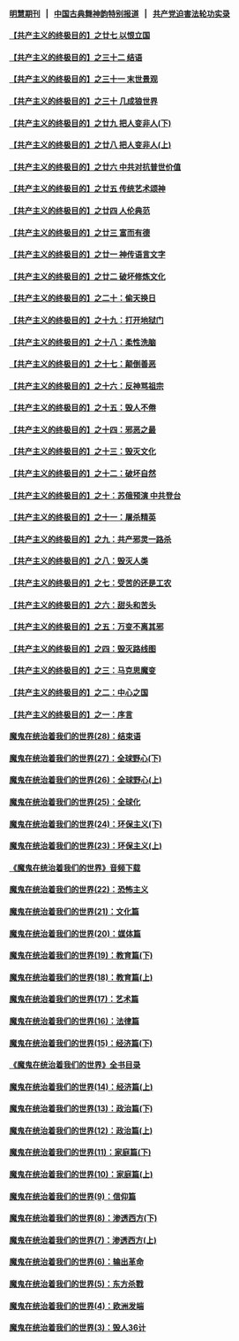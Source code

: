 #### [明慧期刊](https://github.com/gfw-breaker/mh-qikan) &nbsp;&nbsp;|&nbsp;&nbsp; [中国古典舞神韵特别报道](https://github.com/gfw-breaker/mh-news/blob/master/shenyun.md?t=07101836) &nbsp;&nbsp;|&nbsp;&nbsp; [共产党迫害法轮功实录](https://github.com/gfw-breaker/mh-news/blob/master/README.md?t=07101836)  

#### [【共产主义的终极目的】之廿七 以恨立国](../pages/nsc422/n11336944.md?t=07101836) 

#### [【共产主义的终极目的】之三十二 结语](../pages/nsc422/n11360535.md?t=07101836) 

#### [【共产主义的终极目的】之三十一 末世景观](../pages/nsc422/n11351129.md?t=07101836) 

#### [【共产主义的终极目的】之三十 几成狼世界](../pages/nsc422/n11348280.md?t=07101836) 

#### [【共产主义的终极目的】之廿九 把人变非人(下)](../pages/nsc422/n11344140.md?t=07101836) 

#### [【共产主义的终极目的】之廿八 把人变非人(上)](../pages/nsc422/n11340492.md?t=07101836) 

#### [【共产主义的终极目的】之廿六 中共对抗普世价值](../pages/nsc422/n11324785.md?t=07101836) 

#### [【共产主义的终极目的】之廿五 传统艺术颂神](../pages/nsc422/n11296396.md?t=07101836) 

#### [【共产主义的终极目的】之廿四 人伦典范](../pages/nsc422/n11296397.md?t=07101836) 

#### [【共产主义的终极目的】之廿三 富而有德](../pages/nsc422/n11283598.md?t=07101836) 

#### [【共产主义的终极目的】之廿一 神传语言文字](../pages/nsc422/n11263265.md?t=07101836) 

#### [【共产主义的终极目的】之廿二 破坏修炼文化](../pages/nsc422/n11245728.md?t=07101836) 

#### [【共产主义的终极目的】之二十：偷天换日](../pages/nsc422/n11238846.md?t=07101836) 

#### [【共产主义的终极目的】之十九：打开地狱门](../pages/nsc422/n11206376.md?t=07101836) 

#### [【共产主义的终极目的】之十八：柔性洗脑](../pages/nsc422/n11199994.md?t=07101836) 

#### [【共产主义的终极目的】之十七：颠倒善恶](../pages/nsc422/n11179782.md?t=07101836) 

#### [【共产主义的终极目的】之十六：反神骂祖宗](../pages/nsc422/n11166798.md?t=07101836) 

#### [【共产主义的终极目的】之十五：毁人不倦](../pages/nsc422/n11166792.md?t=07101836) 

#### [【共产主义的终极目的】之十四：邪恶之最](../pages/nsc422/n11150249.md?t=07101836) 

#### [【共产主义的终极目的】之十三：毁灭文化](../pages/nsc422/n11135227.md?t=07101836) 

#### [【共产主义的终极目的】之十二：破坏自然](../pages/nsc422/n11135214.md?t=07101836) 

#### [【共产主义的终极目的】之十：苏俄预演 中共登台](../pages/nsc422/n11118424.md?t=07101836) 

#### [【共产主义的终极目的】之十一：屠杀精英](../pages/nsc422/n11118442.md?t=07101836) 

#### [【共产主义的终极目的】之九：共产邪灵一路杀](../pages/nsc422/n11114139.md?t=07101836) 

#### [【共产主义的终极目的】之八：毁灭人类](../pages/nsc422/n11108503.md?t=07101836) 

#### [【共产主义的终极目的】之七：受苦的还是工农](../pages/nsc422/n11101809.md?t=07101836) 

#### [【共产主义的终极目的】之六：甜头和苦头](../pages/nsc422/n11096971.md?t=07101836) 

#### [【共产主义的终极目的】之五：万变不离其邪](../pages/nsc422/n11091285.md?t=07101836) 

#### [【共产主义的终极目的】之四：毁灭路线图](../pages/nsc422/n11086284.md?t=07101836) 

#### [【共产主义的终极目的】之三：马克思魔变](../pages/nsc422/n11061941.md?t=07101836) 

#### [【共产主义的终极目的】之二：中心之国](../pages/nsc422/n11047728.md?t=07101836) 

#### [【共产主义的终极目的】之一：序言](../pages/nsc422/n11086077.md?t=07101836) 

#### [魔鬼在统治着我们的世界(28)：结束语](../pages/nsc422/n10936246.md?t=07101836) 

#### [魔鬼在统治着我们的世界(27)：全球野心(下)](../pages/nsc422/n10928319.md?t=07101836) 

#### [魔鬼在统治着我们的世界(26)：全球野心(上)](../pages/nsc422/n10900318.md?t=07101836) 

#### [魔鬼在统治着我们的世界(25)：全球化](../pages/nsc422/n10788205.md?t=07101836) 

#### [魔鬼在统治着我们的世界(24)：环保主义(下)](../pages/nsc422/n10695307.md?t=07101836) 

#### [魔鬼在统治着我们的世界(23)：环保主义(上)](../pages/nsc422/n10688613.md?t=07101836) 

#### [《魔鬼在统治着我们的世界》音频下载](../pages/nsc422/n10635553.md?t=07101836) 

#### [魔鬼在统治着我们的世界(22)：恐怖主义](../pages/nsc422/n10614727.md?t=07101836) 

#### [魔鬼在统治着我们的世界(21)：文化篇](../pages/nsc422/n10597706.md?t=07101836) 

#### [魔鬼在统治着我们的世界(20)：媒体篇](../pages/nsc422/n10586579.md?t=07101836) 

#### [魔鬼在统治着我们的世界(19)：教育篇(下)](../pages/nsc422/n10564808.md?t=07101836) 

#### [魔鬼在统治着我们的世界(18)：教育篇(上)](../pages/nsc422/n10526970.md?t=07101836) 

#### [魔鬼在统治着我们的世界(17)：艺术篇](../pages/nsc422/n10499093.md?t=07101836) 

#### [魔鬼在统治着我们的世界(16)：法律篇](../pages/nsc422/n10485969.md?t=07101836) 

#### [魔鬼在统治着我们的世界(15)：经济篇(下)](../pages/nsc422/n10469975.md?t=07101836) 

#### [《魔鬼在统治着我们的世界》全书目录](../pages/nsc422/n10464261.md?t=07101836) 

#### [魔鬼在统治着我们的世界(14)：经济篇(上)](../pages/nsc422/n10457370.md?t=07101836) 

#### [魔鬼在统治着我们的世界(13)：政治篇(下)](../pages/nsc422/n10448270.md?t=07101836) 

#### [魔鬼在统治着我们的世界(12)：政治篇(上)](../pages/nsc422/n10444576.md?t=07101836) 

#### [魔鬼在统治着我们的世界(11)：家庭篇(下)](../pages/nsc422/n10440961.md?t=07101836) 

#### [魔鬼在统治着我们的世界(10)：家庭篇(上)](../pages/nsc422/n10435448.md?t=07101836) 

#### [魔鬼在统治着我们的世界(9)：信仰篇](../pages/nsc422/n10432159.md?t=07101836) 

#### [魔鬼在统治着我们的世界(8)：渗透西方(下)](../pages/nsc422/n10429603.md?t=07101836) 

#### [魔鬼在统治着我们的世界(7)：渗透西方(上)](../pages/nsc422/n10426013.md?t=07101836) 

#### [魔鬼在统治着我们的世界(6)：输出革命](../pages/nsc422/n10421536.md?t=07101836) 

#### [魔鬼在统治着我们的世界(5)：东方杀戮](../pages/nsc422/n10417707.md?t=07101836) 

#### [魔鬼在统治着我们的世界(4)：欧洲发端](../pages/nsc422/n10414890.md?t=07101836) 

#### [魔鬼在统治着我们的世界(3)：毁人36计](../pages/nsc422/n10411583.md?t=07101836) 

